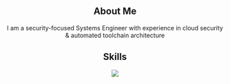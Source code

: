 <h2 align=center> About Me</h2>
<p align="center">I am a security-focused Systems Engineer with experience in cloud security & automated toolchain architecture<br>

<h2 align=center> Skills</h2>

<p align="center">
  <a href="https://github.com/smoleyxd">
    <img src="https://skillicons.dev/icons?i=python,aws,linux,ansible,git,bash,c,cpp,java" />
  </a>
</p>
